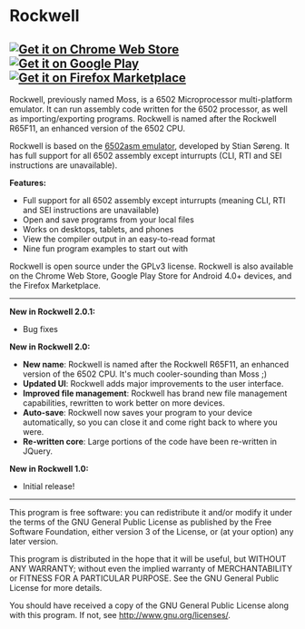 Rockwell
================
[![Get it on Chrome Web Store](http://i.imgur.com/gdDBbVh.png)](https://chrome.google.com/webstore/detail/lphimkkibmofncoolgckmdbeekkjobjf)[![Get it on Google Play](http://i.imgur.com/GxU6XWQ.png)](https://play.google.com/store/apps/details?id=com.corbin.rockwell) [![Get it on Firefox Marketplace](http://i.imgur.com/JooqNu9.png)](https://marketplace.firefox.com/app/rockwell/)
---------------------------------------------------------
Rockwell, previously named Moss, is a 6502 Microprocessor multi-platform emulator. It can run assembly code written for the 6502 processor, as well as importing/exporting programs. Rockwell is named after the Rockwell R65F11, an enhanced version of the 6502 CPU.

Rockwell is based on the [6502asm emulator](http://6502asm.com), developed by Stian Søreng. It has full support for all 6502 assembly except inturrupts (CLI, RTI and SEI instructions are unavailable).

**Features:**
* Full support for all 6502 assembly except inturrupts (meaning CLI, RTI and SEI instructions are unavailable)
* Open and save programs from your local files
* Works on desktops, tablets, and phones
* View the compiler output in an easy-to-read format
* Nine fun program examples to start out with

Rockwell is open source under the GPLv3 license. Rockwell is also available on the Chrome Web Store, Google Play Store for Android 4.0+ devices, and the Firefox Marketplace.

---------------------------------------------------------
__New in Rockwell 2.0.1:__
* Bug fixes

__New in Rockwell 2.0:__
* **New name**: Rockwell is named after the Rockwell R65F11, an enhanced version of the 6502 CPU. It's much cooler-sounding than Moss ;)
* **Updated UI**: Rockwell adds major improvements to the user interface.
* **Improved file management**: Rockwell has brand new file management capabilities, rewritten to work better on more devices.
* **Auto-save**: Rockwell now saves your program to your device automatically, so you can close it and come right back to where you were.
* **Re-written core**: Large portions of the code have been re-written in JQuery.

__New in Rockwell 1.0:__
* Initial release!

---------------------------------------------------------

This program is free software: you can redistribute it and/or modify
it under the terms of the GNU General Public License as published by
the Free Software Foundation, either version 3 of the License, or
(at your option) any later version.

This program is distributed in the hope that it will be useful,
but WITHOUT ANY WARRANTY; without even the implied warranty of
MERCHANTABILITY or FITNESS FOR A PARTICULAR PURPOSE.  See the
GNU General Public License for more details.

You should have received a copy of the GNU General Public License
along with this program.  If not, see <http://www.gnu.org/licenses/>.
